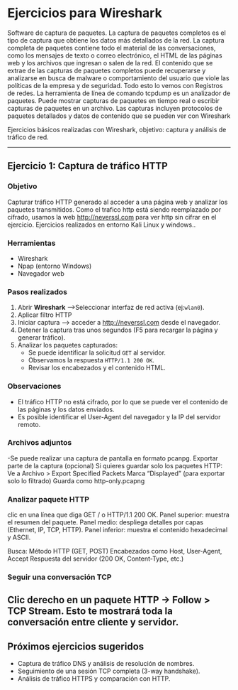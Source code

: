 # Ejercicios para Wireshark
Software de captura de paquetes.
La captura de paquetes completos es el tipo de captura que obtiene los datos más detallados de la red. 
La captura completa de paquetes contiene todo el material de las conversaciones, como los mensajes de texto o correo electrónico, el HTML de las páginas web y los archivos que ingresan o salen de la red. 
El contenido que se extrae de las capturas de paquetes completos puede recuperarse y analizarse en busca de malware o comportamiento del usuario que viole las políticas de la empresa y de seguridad. 
Todo esto lo vemos con Registros de redes.
La herramienta de línea de comando tcpdump es un analizador de paquetes. 
Puede mostrar capturas de paquetes en tiempo real o escribir capturas de paquetes en un archivo. 
Las capturas incluyen protocolos de paquetes detallados y datos de contenido que se pueden ver con Wireshark

Ejercicios básicos realizadas con Wireshark, objetivo: captura y análisis de tráfico de red.

---

## Ejercicio 1: Captura de tráfico HTTP

### Objetivo
Capturar tráfico HTTP generado al acceder a una página web y analizar los paquetes transmitidos.
Como el trafico http está siendo reemplazado por cifrado, usamos la web http://neverssl.com para ver http sin cifrar en el ejercicio.
Ejercicios realizados en entorno Kali Linux y windows..

### Herramientas
- Wireshark
- Npap (entorno Windows)
- Navegador web

### Pasos realizados

1. Abrir **Wireshark** -->Seleccionar interfaz de red activa (ej:`wlan0`).
2. Aplicar filtro HTTP
3. Iniciar captura --> acceder a http://neverssl.com desde el navegador.
4. Detener la captura tras unos segundos (F5 para recargar la página y generar tráfico).
5. Analizar los paquetes capturados:
   - Se puede identificar la solicitud `GET` al servidor.
   - Observamos la respuesta `HTTP/1.1 200 OK`.
   - Revisar los encabezados y el contenido HTML.

###  Observaciones
- El tráfico HTTP no está cifrado, por lo que se puede ver el contenido de las páginas y los datos enviados.
- Es posible identificar el User-Agent del navegador y la IP del servidor remoto.

###  Archivos adjuntos
-Se puede realizar una captura de pantalla en formato pcanpg.
Exportar parte de la captura (opcional) Si quieres guardar solo los paquetes HTTP:
   Ve a Archivo > Export Specified Packets
   Marca “Displayed” (para exportar solo lo filtrado)
   Guarda como http-only.pcapng

### Analizar paquete HTTP
clic en una línea que diga GET / o HTTP/1.1 200 OK. 
Panel superior: muestra el resumen del paquete.
Panel medio: despliega detalles por capas (Ethernet, IP, TCP, HTTP).
Panel inferior: muestra el contenido hexadecimal y ASCII.

Busca:
Método HTTP (GET, POST)
Encabezados como Host, User-Agent, Accept
Respuesta del servidor (200 OK, Content-Type, etc.)

### Seguir una conversación TCP
Clic derecho en un paquete HTTP → Follow > TCP Stream. 
Esto te mostrará toda la conversación entre cliente y servidor.
---

##  Próximos ejercicios sugeridos

- Captura de tráfico DNS y análisis de resolución de nombres.
- Seguimiento de una sesión TCP completa (3-way handshake).
- Análisis de tráfico HTTPS y comparación con HTTP.

